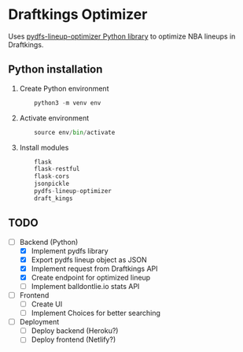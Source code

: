 # Draftkings Optimizer

Uses [pydfs-lineup-optimizer Python library](https://github.com/DimaKudosh/pydfs-lineup-optimizer) to optimize NBA lineups in Draftkings.

## Python installation

1. Create Python environment

    ```python
        python3 -m venv env
    ```

2. Activate environment

    ```python
        source env/bin/activate
    ```

3. Install modules

    ```python
        flask
        flask-restful
        flask-cors
        jsonpickle
        pydfs-lineup-optimizer
        draft_kings
    ```

## TODO

- [ ] Backend (Python)
  - [x] Implement pydfs library
  - [x] Export pydfs lineup object as JSON
  - [x] Implement request from Draftkings API
  - [x] Create endpoint for optimized lineup
  - [ ] Implement balldontlie.io stats API
- [ ] Frontend
  - [ ] Create UI
  - [ ] Implement Choices for better searching
- [ ] Deployment
  - [ ] Deploy backend (Heroku?)
  - [ ] Deploy frontend (Netlify?)

